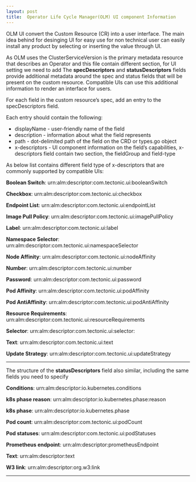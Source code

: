 ```yaml
---
layout: post
title:  Operator Life Cycle Manager(OLM) UI component Information
---
```


OLM UI convert the Custom Resource (CR) into a user interface. The main idea behind for desinging UI for easy use for non technical user can easily install any product by selecting or inserting the value through UI.

As OLM uses the ClusterServiceVersion is the primary metadata resource that describes an Operator and this file contain different section, for UI setting we need to add The **specDescriptors** and **statusDescriptors** fields provide additional metadata around the spec and status fields that will be present on the custom resource. 
Compatible UIs can use this additional information to render an interface for users.


For each field in the custom resource’s spec, add an entry to the specDescriptors field. 

Each entry should contain the following:


- displayName - user-friendly name of the field
- description - information about what the field represents
- path - dot-delimited path of the field on the CRD or types.go object
- x-descriptors - UI component information on the field’s capabilities, x-descriptors field contain two section, the fieldGroup and field-type


 
 As below list contains different field type of x-descriptors that are commonly supported by compatible UIs:
 
 
 

**Boolean Switch**: urn:alm:descriptor:com.tectonic.ui:booleanSwitch

**Checkbox**:  urn:alm:descriptor:com.tectonic.ui:checkbox

**Endpoint List**: urn:alm:descriptor:com.tectonic.ui:endpointList

**Image Pull Policy**: urn:alm:descriptor:com.tectonic.ui:imagePullPolicy

**Label**: urn:alm:descriptor:com.tectonic.ui:label

**Namespace Selector**: urn:alm:descriptor:com.tectonic.ui:namespaceSelector

**Node Affinity**: urn:alm:descriptor:com.tectonic.ui:nodeAffinity

**Number**:  urn:alm:descriptor:com.tectonic.ui:number

**Password**:  urn:alm:descriptor:com.tectonic.ui:password

**Pod Affinity**: urn:alm:descriptor:com.tectonic.ui:podAffinity

**Pod AntiAffinity**:  urn:alm:descriptor:com.tectonic.ui:podAntiAffinity

**Resource Requirements**: urn:alm:descriptor:com.tectonic.ui:resourceRequirements

**Selector**: urn:alm:descriptor:com.tectonic.ui:selector:

**Text**:  urn:alm:descriptor:com.tectonic.ui:text

**Update Strategy**: urn:alm:descriptor:com.tectonic.ui:updateStrategy

---
The structure of the **statusDescriptors** field also similar, including the same fields you need to specify



**Conditions**: urn:alm:descriptor:io.kubernetes.conditions

**k8s phase reason**: urn:alm:descriptor:io.kubernetes.phase:reason

**k8s phase**: urn:alm:descriptor:io.kubernetes.phase

**Pod count**: urn:alm:descriptor:com.tectonic.ui:podCount

**Pod statuses**: urn:alm:descriptor:com.tectonic.ui:podStatuses

**Prometheus endpoint**: urn:alm:descriptor:prometheusEndpoint

**Text**: urn:alm:descriptor:text

**W3 link**: urn:alm:descriptor:org.w3:link

--- 


   